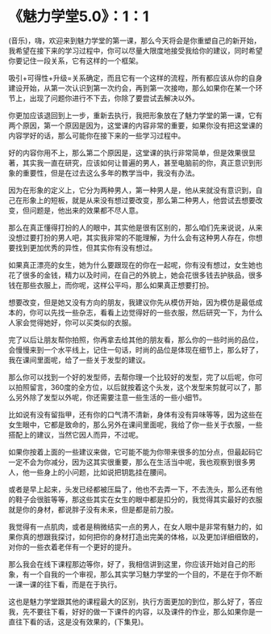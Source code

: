# 《魅力学堂5.0》：1：1

(音乐)，嗨，欢迎来到魅力学堂的第一课，那么今天将会是你重塑自己的新开始，我希望在接下来的学习过程中，你可以尽量大限度地接受我给你的建议，同时希望你要记住一段关系，它有这样的一个框架。

吸引+可得性+升级=关系确定，而且它有一个这样的流程，所有都应该从你的自身建设开始，从第一次认识到第一次约会，再到第一次接吻，那么如果你在某一个环节上，出现了问题你进行不下去，你除了要尝试去解决以外。

你更加应该退回到上一步，重新去执行，我把形象放在了魅力学堂的第一课，它有两个原因，第一个原因是因为，这堂课的内容非常的重要，如果你没有把这堂课的内容学好的话，那么可能你在接下来的一些学习过程中。

好的内容你用不上，那么第二个原因是，这堂课的执行非常简单，但是效果很显著，其实我一直在研究，应该如何让普遍的男人，甚至电脑前的你，真正意识到形象的重要性，但是在过去这么多年的教学当中，我没有办法。

因为在形象的定义上，它分为两种男人，第一种男人是，他从来就没有意识到，自己在形象上的短板，就是从来没有想过要改变，那么第二种男人，他尝试去想要改变，但问题是，他出来的效果都不尽人意。

那么在真正懂得打扮的人的眼中，其实他是很有区别的，那么咱们先来说说，从来没想过要打扮的男人吧，其实我非常的不能理解，为什么会有这种男人存在，你想要找到更加优秀的异性，但其实你有没有想过。

如果真正漂亮的女生，她为什么要跟现在的你在一起呢，你有没有想过，女生她也花了很多的金钱，精力以及时间，在自己的外貌上，她会花很多钱去护肤品，很多钱在那些衣服上，而你呢，这样公平吗，那么如果真正想要打扮。

想要改变，但是她又没有方向的朋友，我建议你先从模仿开始，因为模仿是最低成本的，你可以先找一些杂志，看看上边觉得好的一些衣服，然后研究一下，为什么人家会觉得她好，你可以买类似的衣服。

完了以后让朋友帮你拍照，你再拿去给其他的朋友看，那么你的一些时尚的品位，会慢慢来到一个水平线上，记住一句话，时尚的品位是体现在细节上，那么好了，我在课间里面呢，给了一些关于发型的建议。

那么你可以找到一个好的发型师，去帮你理一个比较好的发型，完了以后呢，你可以拍照留言，360度的全方位，以后就按着这个头发，这个发型来剪就可以了，那么另外除了发型以外呢，你还需要注意一些生活的一些小细节。

比如说有没有留指甲，还有你的口气清不清新，身体有没有异味等等，因为这些在女生眼中，它都是致命的，那么另外在课间里面呢，我给了你一些关于衣服，一些搭配上的建议，当然它因人而异，不过呢。

如果你按着上面的一些建议来做，它可能不能为你带来很多的加分点，但最起码它一定不会为你减分，因为这其实很重要，那么在生活当中呢，我也观察到很多男人，他一些身上的小问题，比如说把钥匙挂在腰间。

或者是早上起来，头发已经都被压扁了，他也不去弄一下，不去洗头，那么还有他的鞋子会很脏等等，那这些其实在女生的眼中都是扣分的，我觉得其实最好的衣服就是你的身材，都说胖子没有未来，但是都是前力股。

我觉得有一点肌肉，或者是稍微结实一点的男人，在女人眼中是非常有魅力的，如果你真的想跟我探讨，如何把你的身材打造出完美的体格，以及更加详细细致的，对你的一些衣着老伴有一个更好的提升。

那么我会在线下课程那边等你，好了，我相信讲到这里，你应该开始对自己的形象，有一个自我的一个审视，那么其实学习魅力学堂的一个目的，不是在于你不断一课一课的往下看，而是在于执行。

这也是魅力学堂跟其他的课程最大的区别，执行方面更加的到位，那么好了，答应我，先不要往下看，好好的做一下课件的内容，以及课件的作业，那么如果你是一直往下看的话，这是没有效果的，(下集見)。

